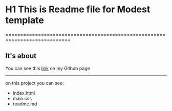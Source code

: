 # H1 This is Readme file for Modest template
============================================================================

It's about 
--------------
You can see this [link](https:/TemplateModest/index.html) on my Github page
***
on this project you can see:
* index.html
* main.css
* readme.md

